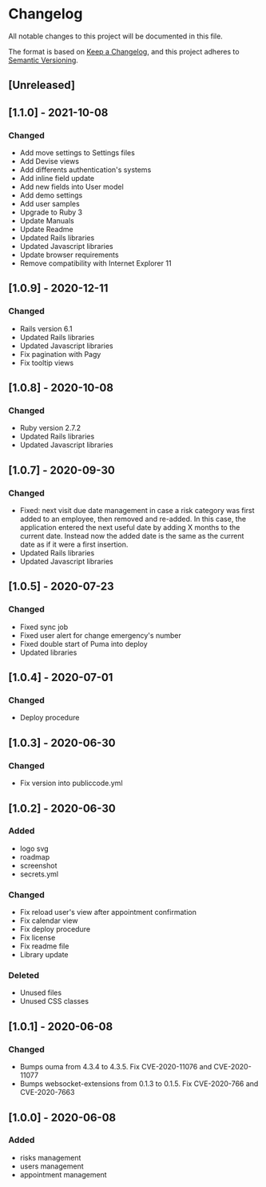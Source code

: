 # Changelog
All notable changes to this project will be documented in this file.

The format is based on [Keep a Changelog](https://keepachangelog.com/en/1.0.0/),
and this project adheres to [Semantic Versioning](https://semver.org/spec/v2.0.0.html).

## [Unreleased]

## [1.1.0] - 2021-10-08
### Changed
- Add move settings to Settings files
- Add Devise views
- Add differents authentication's systems
- Add inline field update
- Add new fields into User model
- Add demo settings
- Add user samples
- Upgrade to Ruby 3
- Update Manuals
- Update Readme
- Updated Rails libraries
- Updated Javascript libraries
- Update browser requirements
- Remove compatibility with Internet Explorer 11

## [1.0.9] - 2020-12-11
### Changed
- Rails version 6.1
- Updated Rails libraries
- Updated Javascript libraries
- Fix pagination with Pagy
- Fix tooltip views

## [1.0.8] - 2020-10-08
### Changed
- Ruby version 2.7.2
- Updated Rails libraries
- Updated Javascript libraries

## [1.0.7] - 2020-09-30
### Changed
- Fixed: next visit due date management in case a risk category was first added to an employee, then removed and re-added. In this case, the application entered the next useful date by adding X months to the current date. Instead now the added date is the same as the current date as if it were a first insertion.
- Updated Rails libraries
- Updated Javascript libraries

## [1.0.5] - 2020-07-23
### Changed
- Fixed sync job
- Fixed user alert for change emergency's number
- Fixed double start of Puma into deploy
- Updated libraries

## [1.0.4] - 2020-07-01
### Changed
- Deploy procedure

## [1.0.3] - 2020-06-30
### Changed
- Fix version into publiccode.yml

## [1.0.2] - 2020-06-30
### Added
- logo svg
- roadmap
- screenshot
- secrets.yml

### Changed
- Fix reload user's view after appointment confirmation
- Fix calendar view
- Fix deploy procedure
- Fix license
- Fix readme file
- Library update

### Deleted
- Unused files
- Unused CSS classes

## [1.0.1] - 2020-06-08
### Changed
- Bumps ouma from 4.3.4 to 4.3.5. Fix CVE-2020-11076 and CVE-2020-11077
- Bumps websocket-extensions from 0.1.3 to 0.1.5. Fix CVE-2020-766 and CVE-2020-7663

## [1.0.0] - 2020-06-08
### Added
- risks management
- users management
- appointment management
